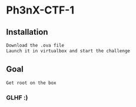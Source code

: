 # Ph3nX-CTF-1

## Installation

```sh
Download the .ova file
Launch it in virtualbox and start the challenge
```

## Goal

```sh
Get root on the box
```

### GLHF :)